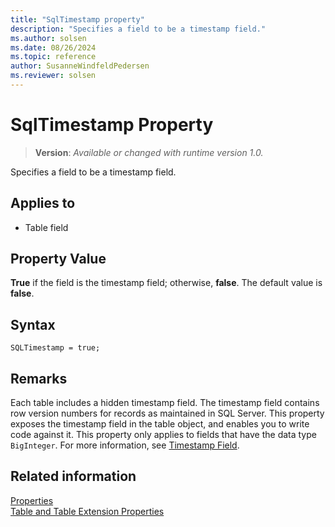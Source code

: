 ```yaml
---
title: "SqlTimestamp property"
description: "Specifies a field to be a timestamp field."
ms.author: solsen
ms.date: 08/26/2024
ms.topic: reference
author: SusanneWindfeldPedersen
ms.reviewer: solsen
---
```

[//]: # (START>DO_NOT_EDIT)
[//]: # (IMPORTANT:Do not edit any of the content between here and the END>DO_NOT_EDIT.)
[//]: # (Any modifications should be made in the .xml files in the ModernDev repo.)
# SqlTimestamp Property
> **Version**: _Available or changed with runtime version 1.0._

Specifies a field to be a timestamp field.

## Applies to
-   Table field

[//]: # (IMPORTANT: END>DO_NOT_EDIT)


## Property Value  

**True** if the field is the timestamp field; otherwise, **false**. The default value is **false**.  

## Syntax

```AL
SQLTimestamp = true;
```

## Remarks

Each table includes a hidden timestamp field. The timestamp field contains row version numbers for records as maintained in SQL Server. This property exposes the timestamp field in the table object, and enables you to write code against it. This property only applies to fields that have the data type `BigInteger`. For more information, see [Timestamp Field](../devenv-table-system-fields.md#timestamp).

## Related information  

[Properties](devenv-properties.md)   
[Table and Table Extension Properties](devenv-table-properties.md)  
